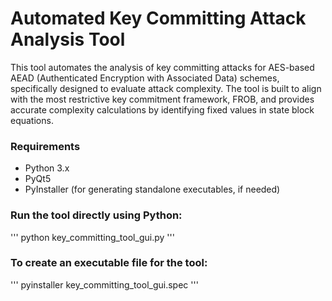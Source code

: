 # Automated Key Committing Attack Analysis Tool

This tool automates the analysis of key committing attacks for AES-based AEAD (Authenticated Encryption with Associated Data) schemes, specifically designed to evaluate attack complexity. The tool is built to align with the most restrictive key commitment framework, FROB, and provides accurate complexity calculations by identifying fixed values in state block equations. 

### Requirements
- Python 3.x
- PyQt5
- PyInstaller (for generating standalone executables, if needed)

### Run the tool directly using Python:
'''
python key_committing_tool_gui.py
'''

### To create an executable file for the tool:
'''
pyinstaller key_committing_tool_gui.spec
'''
